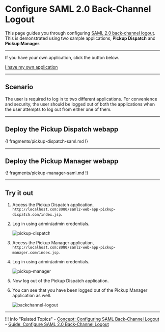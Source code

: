 # Configure SAML 2.0 Back-Channel Logout 

This page guides you through configuring [SAML 2.0 back-channel logout](../../../references/concepts/authentication/saml-back-channel/). This is demonstrated using two sample applications, **Pickup Dispatch** and **Pickup Manager**.

----
If you have your own application, click the button below.

<a class="samplebtn_a" href="../../../guides/login/saml-back-channel-logout"   rel="nofollow noopener">I have my own application</a>

----

## Scenario

The user is required to log in to two different applications. For convenience and security, the user should be logged out of both the applications when the user attempts to log out from either one of them. 

---

## Deploy the Pickup Dispatch webapp 

{! fragments/pickup-dispatch-saml.md !}

---

## Deploy the Pickup Manager webapp 

{! fragments/pickup-manager-saml.md !}

---

## Try it out

1.  Access the Pickup Dispatch application, `http://localhost.com:8080/saml2-web-app-pickup-dispatch.com/index.jsp`.

2.  Log in using admin/admin credentials. 

    ![pickup-dispatch](../../../assets/img/samples/pickup-dispatch.png)

3.  Access the Pickup Manager application, `http://localhost.com:8080/saml2-web-app-pickup-manager.com/index.jsp`.

4.  Log in using admin/admin credentials. 

    ![pickup-manager](../../../assets/img/samples/pickup-manager.png)

5.  Now log out of the Pickup Dispatch application. 

6.  You can see that you have been logged out of the Pickup Manager application as well. 

    ![backchannel-logout](../../../assets/img/samples/backchannel-logout.png)
    
---

!!! info "Related Topics"
    -   [Concept: Configuring SAML Back-Channel Logout](../.../../../references/concepts/authentication/saml-back-channel)
    -   [Guide: Configure SAML 2.0 Back-Channel Logout](../../../guides/login/saml-back-channel-logout)
